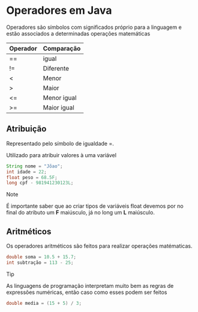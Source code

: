 # Operadores em Java 

Operadores são símbolos com significados próprio para a linguagem e estão associados a determinadas operações matemáticas 

|Operador | Comparação|
|---|---|
|==|igual|
|!=|Diferente|
|<|Menor|
|>|Maior|
|<=|Menor igual|
|>=|Maior igual|

## Atribuição 
Representado pelo símbolo de igualdade =.

Utilizado para atribuir valores à uma variável 

```java
String nome = "Jõao";
int idade = 22; 
float peso = 68.5F;
long cpf - 981941230123L;
```

>[!NOTE]
> É importante saber que ao criar tipos de variáveis float devemos por no final do atributo um **F** maiúsculo, já no long um **L** maiúsculo.

## Aritméticos 

Os operadores aritméticos são feitos para realizar operações matématicas. 

```java
double soma = 10.5 + 15.7;
int subtração = 113 - 25; 
```

>[!TIP]
> As linguagens de programação interpretam muito bem as regras de expressões numéricas, então caso como esses podem ser feitos 

```java
double media = (15 + 5) / 3; 
```


